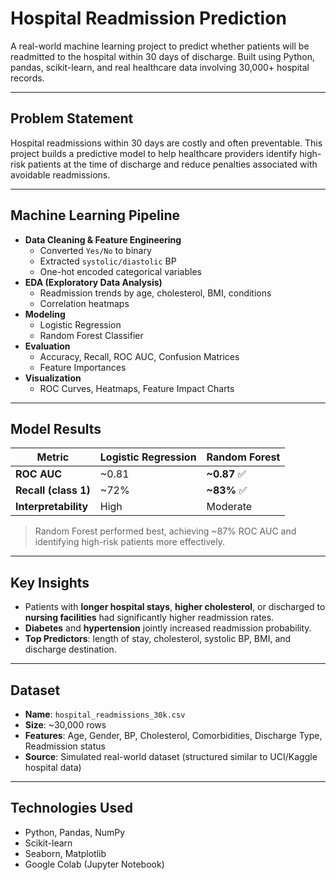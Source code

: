# Hospital Readmission Prediction

A real-world machine learning project to predict whether patients will be readmitted to the hospital within 30 days of discharge. Built using Python, pandas, scikit-learn, and real healthcare data involving 30,000+ hospital records.

---

## Problem Statement

Hospital readmissions within 30 days are costly and often preventable. This project builds a predictive model to help healthcare providers identify high-risk patients at the time of discharge and reduce penalties associated with avoidable readmissions.

---

## Machine Learning Pipeline

- **Data Cleaning & Feature Engineering**
  - Converted `Yes/No` to binary
  - Extracted `systolic/diastolic` BP
  - One-hot encoded categorical variables
- **EDA (Exploratory Data Analysis)**
  - Readmission trends by age, cholesterol, BMI, conditions
  - Correlation heatmaps
- **Modeling**
  - Logistic Regression
  - Random Forest Classifier
- **Evaluation**
  - Accuracy, Recall, ROC AUC, Confusion Matrices
  - Feature Importances
- **Visualization**
  - ROC Curves, Heatmaps, Feature Impact Charts

---

## Model Results

| Metric            | Logistic Regression | Random Forest |
|-------------------|---------------------|----------------|
| **ROC AUC**       | ~0.81               | **~0.87** ✅    |
| **Recall (class 1)** | ~72%             | **~83%** ✅    |
| **Interpretability** | High             | Moderate       |

> Random Forest performed best, achieving ~87% ROC AUC and identifying high-risk patients more effectively.

---

## Key Insights

- Patients with **longer hospital stays**, **higher cholesterol**, or discharged to **nursing facilities** had significantly higher readmission rates.
- **Diabetes** and **hypertension** jointly increased readmission probability.
- **Top Predictors**: length of stay, cholesterol, systolic BP, BMI, and discharge destination.

---

## Dataset

- **Name**: `hospital_readmissions_30k.csv`
- **Size**: ~30,000 rows
- **Features**: Age, Gender, BP, Cholesterol, Comorbidities, Discharge Type, Readmission status
- **Source**: Simulated real-world dataset (structured similar to UCI/Kaggle hospital data)

---

## Technologies Used

- Python, Pandas, NumPy
- Scikit-learn
- Seaborn, Matplotlib
- Google Colab (Jupyter Notebook)
